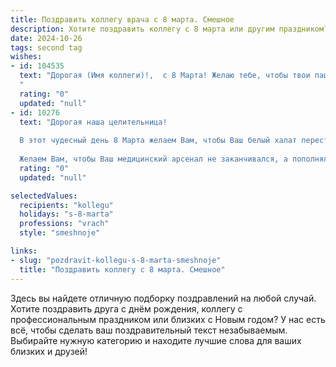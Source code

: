 ```yaml
---
title: Поздравить коллегу врача с 8 марта. Смешное
description: Хотите поздравить коллегу с 8 марта или другим праздником? Наш ИИ создаст незабываемое поздравление, а вы обязательно выделитесь среди других.  
date: 2024-10-26
tags: second tag
wishes:
- id: 104535
  text: "Дорогая (Имя коллеги)!,  с 8 Марта! Желаю тебе, чтобы твои пациенты были здоровы как быки, а диагнозы ставились легко, как рецепт салата \"Оливье\". Пусть твоя работа приносит не только моральное удовлетворение, но и горы конфет, цветов и, конечно же, свободного времени на себя любимую!  Будь здорова, красива и вечно молода, как результаты анализа после успешного лечения!
  "
  rating: "0"
  updated: "null"
- id: 10276
  text: "Дорогая наша целительница!
  
  В этот чудесный день 8 Марта желаем Вам, чтобы Ваш белый халат перестал напоминать саван и заиграл новыми красками. Пусть Ваши пациенты больше не стонут, а поют песни на бис, получив очередную дозу Вашего волшебного лекарства. Пусть Ваше сердце никогда не узнает аритмии от утомительных дежурств, а диагноз \"весенний авитаминоз\" останется лишь далеким воспоминанием.
  
  Желаем Вам, чтобы Ваш медицинский арсенал не заканчивался, а пополнялся новейшими, и чтобы все Ваши средства были исключительно профилактическими, а не лечебными!"
  rating: "0"
  updated: "null"

selectedValues:
  recipients: "kollegu"
  holidays: "s-8-marta"
  professions: "vrach"
  style: "smeshnoje"

links:
- slug: "pozdravit-kollegu-s-8-marta-smeshnoje"
  title: "Поздравить коллегу с 8 марта. Смешное"
---
```


Здесь вы найдете отличную подборку поздравлений на любой случай.
Хотите поздравить друга с днём рождения, коллегу с профессиональным праздником или близких с Новым годом? У нас есть всё, чтобы сделать ваш поздравительный текст незабываемым. Выбирайте нужную категорию и находите лучшие слова для ваших близких и друзей!
